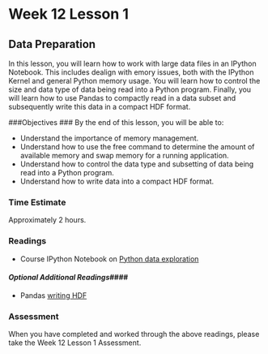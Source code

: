 # Week 12 Lesson 1 #
## Data Preparation ##

In this lesson, you will learn how to work with large data files in an IPython Notebook. This includes dealign with emory issues, both with the IPython Kernel and general Python memory usage. You will learn how to control the size and data type of data being read into a Python program. Finally, you will learn how to use Pandas to compactly read in a data subset and subsequently write this data in a compact HDF format.

###Objectives ###
By the end of this lesson, you will be able to:

- Understand the importance of memory management.
- Understand how to use the free command to determine the amount of available memory and swap memory for a running application.
- Understand how to control the data type and subsetting of data being read into a Python program.
- Understand how to write data into a compact HDF format.

### Time Estimate ###

Approximately 2 hours.

### Readings ####

- Course IPython Notebook on [Python data exploration](intro2de.ipynb)

#### *Optional Additional Readings*####

- Pandas [writing HDF](http://pandas.pydata.org/pandas-docs/stable/io.html#io-hdf5)

### Assessment ###

When you have completed and worked through the above readings, please take the Week 12 Lesson 1 Assessment.
